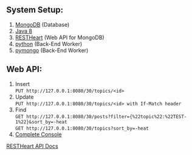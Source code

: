 ## System Setup:
1. [MongoDB](http://docs.mongodb.org/manual/installation/) (Database)
2. [Java 8](http://www.oracle.com/technetwork/java/javase/downloads/index.html) 
3. [RESTHeart](https://github.com/SoftInstigate/RESTHeart/releases) (Web API for MongoDB)
4. [python](https://www.python.org/downloads/) (Back-End Worker)
5. [pymongo](http://api.mongodb.org/python/current/installation.html) (Back-End Worker)

## Web API:
1. Insert  
`PUT http://127.0.0.1:8080/30/topics/<id>`
2. Update  
`PUT http://127.0.0.1:8080/30/topics/<id> with If-Match header`  
3. Find  
`GET http://127.0.0.1:8080/30/posts?filter={%22topic%22:%22TEST-1%22}&sort_by=-heat`  
`GET http://127.0.0.1:8080/30/topics?sort_by=-heat`  
4. [Complete Console](http://127.0.0.1:8080/browser/#/)

[RESTHeart API Docs](https://softinstigate.atlassian.net/wiki/display/RH/6.+API)
